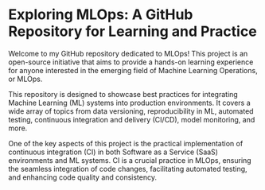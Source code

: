 # Exploring MLOps: A GitHub Repository for Learning and Practice

Welcome to my GitHub repository dedicated to MLOps! This project is an open-source initiative that aims to provide a hands-on learning experience for anyone interested in the emerging field of Machine Learning Operations, or MLOps.

This repository is designed to showcase best practices for integrating Machine Learning (ML) systems into production environments. It covers a wide array of topics from data versioning, reproducibility in ML, automated testing, continuous integration and delivery (CI/CD), model monitoring, and more.

One of the key aspects of this project is the practical implementation of continuous integration (CI) in both Software as a Service (SaaS) environments and ML systems. CI is a crucial practice in MLOps, ensuring the seamless integration of code changes, facilitating automated testing, and enhancing code quality and consistency.




